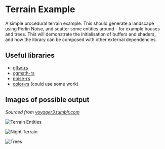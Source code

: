 # Terrain Example

A simple procedural terrain example. This should generate a landscape using
Perlin Noise, and scatter some entities around - for example houses and trees.
This will demonstrate the initialisation of buffers and shaders, and how the
library can be composed with other external dependencies.

## Useful libraries

- [glfw-rs](https://github.com/bjz/glfw-rs)
- [cgmath-rs](https://github.com/bjz/cgmath-rs)
- [noise-rs](https://github.com/bjz/noise-rs)
- [color-rs](https://github.com/bjz/color-rs) (could use some work)

## Images of possible output

_Sourced from [voyager3.tumblr.com](http://voyager3.tumblr.com/)_

![Terrain Entities](http://25.media.tumblr.com/tumblr_m165bl19YG1qgurm4o1_1280.png)

![Night Terrain](http://25.media.tumblr.com/tumblr_lyannkY9pg1qgurm4o1_r1_1280.png)

![Trees](http://24.media.tumblr.com/tumblr_lxkeau5hUf1qgurm4o1_1280.png)
